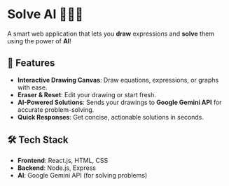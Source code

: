 # Solve AI 🧑‍🏫🤖

A smart web application that lets you **draw**  expressions and **solve** them using the power of **AI**!

## 🚀 Features
- **Interactive Drawing Canvas**: Draw equations, expressions, or graphs with ease.
- **Eraser & Reset**: Edit your drawing or start fresh.
- **AI-Powered Solutions**: Sends your drawings to **Google Gemini API** for accurate problem-solving.
- **Quick Responses**: Get concise, actionable solutions in seconds.

## 🛠️ Tech Stack
- **Frontend**: React.js, HTML, CSS
- **Backend**: Node.js, Express
- **AI**: Google Gemini API (for solving problems)





